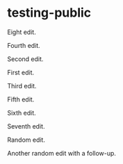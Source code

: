 # testing-public

Eight edit.

Fourth edit.

Second edit.

First edit.

Third edit.

Fifth edit.

Sixth edit.

Seventh edit.

Random edit.

Another random edit with a follow-up.
